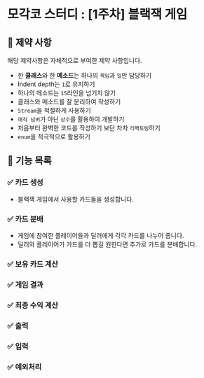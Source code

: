 # 모각코 스터디 : [1주차] 블랙잭 게임

## 📌 제약 사항 
해당 제약사항은 자체적으로 부여한 제약 사항입니다.
- 한 **클래스**와 한 **메소드**는 하나의 `책임`과 `일`만 담당하기
- Indent depth는 `1`로 유지하기
- 하나의 메소드는 `15`라인을 넘기지 않기
- 클래스와 메소드를 잘 분리하여 작성하기
- `Stream`을 적절하게 사용하기
- `매직 넘버`가 아닌 `상수`를 활용하여 개발하기
- 처음부터 완벽한 코드를 작성하기 보단 차차 `리팩토링`하기
- `enum`을 적극적으로 활용하기

## 📌 기능 목록

### ✅ 카드 생성
- 블랙잭 게임에서 사용할 카드들을 생성합니다.
### ✅ 카드 분배
- 게임에 참여한 플레이어들과 딜러에게 각각 카드를 나누어 줍니다.
- 딜러와 플레이어가 카드를 더 뽑길 원한다면 추가로 카드를 분배합니다.
### ✅ 보유 카드 계산
### ✅ 게임 결과
### ✅ 최종 수익 계산
### ✅ 출력
### ✅ 입력
### ✅ 예외처리
